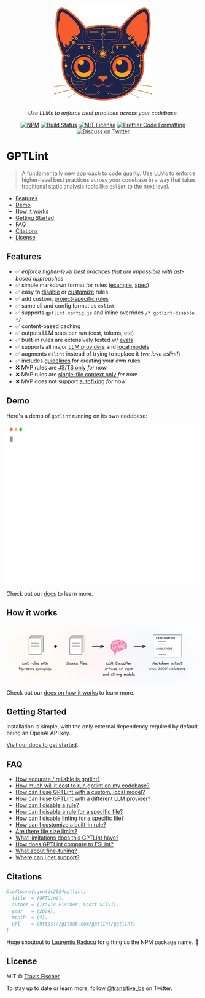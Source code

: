 <p align="center">
  <img alt="How it works" src="/docs/public/gptlint-logo.png" width="256">
</p>

<p align="center">
  <em>Use LLMs to enforce best practices across your codebase.</em>
</p>

<p align="center">
  <a href="https://www.npmjs.com/package/gptlint"><img alt="NPM" src="https://img.shields.io/npm/v/gptlint.svg" /></a>
  <a href="https://github.com/gptlint/gptlint/actions/workflows/test.yml"><img alt="Build Status" src="https://github.com/gptlint/gptlint/actions/workflows/main.yml/badge.svg" /></a>
  <a href="https://github.com/gptlint/gptlint/blob/main/license"><img alt="MIT License" src="https://img.shields.io/badge/license-MIT-blue" /></a>
  <a href="https://prettier.io"><img alt="Prettier Code Formatting" src="https://img.shields.io/badge/code_style-prettier-brightgreen.svg" /></a>
  <a href="https://twitter.com/transitive_bs"><img alt="Discuss on Twitter" src="https://img.shields.io/badge/twitter-discussion-blue" /></a>
</p>

# GPTLint <!-- omit from toc -->

> A fundamentally new approach to code quality. Use LLMs to enforce higher-level best practices across your codebase in a way that takes traditional static analysis tools like `eslint` to the next level.

- [Features](#features)
- [Demo](#demo)
- [How it works](#how-it-works)
- [Getting Started](#getting-started)
- [FAQ](#faq)
- [Citations](#citations)
- [License](#license)

## Features

- ✅️ _enforce higher-level best practices that are impossible with ast-based approaches_
- ✅️ simple markdown format for rules ([example](./.gptlint/prefer-array-at-negative-indexing.md), [spec](https://gptlint.dev/extend/rule-spec))
- ✅️ easy to [disable](https://gptlint.dev/project/faq#how-can-i-disable-a-rule) or [customize](https://gptlint.dev/project/faq#how-can-i-customize-a-built-in-rule) rules
- ✅️ add custom, [project-specific rules](https://gptlint.dev/guide/rule-guidelines#project-specific-rules)
- ✅️ same cli and config format as `eslint`
- ✅️ supports `gptlint.config.js` and inline overrides `/* gptlint-disable */`
- ✅️ content-based caching
- ✅️ outputs LLM stats per run (cost, tokens, etc)
- ✅️ built-in rules are extensively tested w/ [evals](https://gptlint.dev/project/how-it-works#evals)
- ✅️ supports all major [LLM providers](https://gptlint.dev/guide/llm-providers) and [local models](https://gptlint.dev/guide/llm-providers#local-models)
- ✅️ augments `eslint` instead of trying to replace it (_we love eslint!_)
- ✅️ includes [guidelines](https://gptlint.dev/guide/rule-guidelines) for creating your own rules
- ❌ MVP rules are [JS/TS only](https://gptlint.dev/project/limitations#rules-in-the-mvp-are-jsts-only) _for now_
- ❌ MVP rules are [single-file context only](https://gptlint.dev/project/limitations#rules-in-the-mvp-are-single-file-only) _for now_
- ❌ MVP does not support [autofixing](https://gptlint.dev/project/limitations#the-mvp-does-not-support-autofixing-lint-errors) _for now_

## Demo

Here's a demo of `gptlint` running on its own codebase:

<p align="center">
  <img width="640" src="/docs/public/demo.svg">
</p>

Check out our [docs](https://gptlint.dev/guide) to learn more.

## How it works

<p align="center">
  <a href="https://gptlint.dev/project/how-it-works"><img alt="How it works" src="/docs/public/how-gptlint-works.png"></a>
</p>

Check out our [docs on how it works](https://gptlint.dev/project/how-it-works) to learn more.

## Getting Started

Installation is simple, with the only external dependency required by default being an OpenAI API key.

[Visit our docs to get started](https://gptlint.dev/guide).

## FAQ

- [How accurate / reliable is gptlint?](https://gptlint.dev/project/accuracy)
- [How much will it cost to run gptlint on my codebase?](https://gptlint.dev/project/cost)
- [How can I use GPTLint with a custom, local model?](https://gptlint.dev/guide/llm-providers#local-models)
- [How can I use GPTLint with a different LLM provider?](https://gptlint.dev/guide/llm-providers)
- [How can I disable a rule?](https://gptlint.dev/project/faq)
- [How can I disable a rule for a specific file?](https://gptlint.dev/project/faq)
- [How can I disable linting for a specific file?](https://gptlint.dev/project/faq)
- [How can I customize a built-in rule?](https://gptlint.dev/project/faq)
- [Are there file size limits?](https://gptlint.dev/project/faq)
- [What limitations does this GPTLint have?](https://gptlint.dev/project/limitations)
- [How does GPTLint compare to ESLint?](https://gptlint.dev/project/faq)
- [What about fine-tuning?](https://gptlint.dev/project/faq)
- [Where can I get support?](https://gptlint.dev/project/faq)

## Citations

```bibtex
@software{agentic2024gptlint,
  title  = {GPTLint},
  author = {Travis Fischer, Scott Silvi},
  year   = {2024},
  month  = {4},
  url    = {https://github.com/gptlint/gptlint}
}
```

Huge shoutout to [Laurentiu Raducu](https://twitter.com/Bitheap_tech) for gifting us the NPM package name. 🙏

## License

MIT © [Travis Fischer](https://twitter.com/transitive_bs)

To stay up to date or learn more, follow [@transitive_bs](https://twitter.com/transitive_bs) on Twitter.
